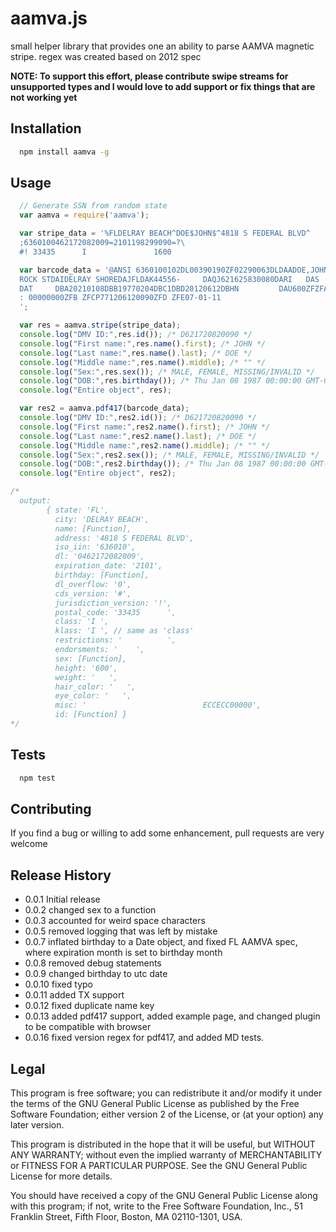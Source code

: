 # aamva.js

small helper library that provides one an ability to parse AAMVA magnetic stripe.
regex was created based on 2012 spec

**NOTE:
To support this effort, please contribute swipe streams for unsupported types
and I would love to add support or fix things that are not working yet**

## Installation

```bash
  npm install aamva -g
```

## Usage

```javascript
  // Generate SSN from random state
  var aamva = require('aamva');

  var stripe_data = '%FLDELRAY BEACH^DOE$JOHN$^4818 S FEDERAL BLVD^           \?\
  ;6360100462172082009=2101198299090=?\
  #! 33435      I               1600                                   ECCECC00000?';

  var barcode_data = '@ANSI 6360100102DL00390190ZF02290063DLDAADOE,JOHNDAG5929 N \
  ROCK STDAIDELRAY SHOREDAJFLDAK44556-     DAQJ621625830080DARI   DAS          \
  DAT     DBA20210108DBB19770204DBC1DBD20120612DBHN         DAU600ZFZFAREPLACED\
  : 00000000ZFB ZFCP771206120090ZFD ZFE07-01-11
  ';

  var res = aamva.stripe(stripe_data);
  console.log("DMV ID:",res.id()); /* D621720820090 */
  console.log("First name:",res.name().first); /* JOHN */
  console.log("Last name:",res.name().last); /* DOE */
  console.log("Middle name:",res.name().middle); /* "" */
  console.log("Sex:",res.sex()); /* MALE, FEMALE, MISSING/INVALID */
  console.log("DOB:",res.birthday()); /* Thu Jan 08 1987 00:00:00 GMT-0500 (EST) */
  console.log("Entire object", res);

  var res2 = aamva.pdf417(barcode_data);
  console.log("DMV ID:",res2.id()); /* D621720820090 */
  console.log("First name:",res2.name().first); /* JOHN */
  console.log("Last name:",res2.name().last); /* DOE */
  console.log("Middle name:",res2.name().middle); /* "" */
  console.log("Sex:",res2.sex()); /* MALE, FEMALE, MISSING/INVALID */
  console.log("DOB:",res2.birthday()); /* Thu Jan 08 1987 00:00:00 GMT-0500 (EST) */
  console.log("Entire object", res2);

/*
  output:
        { state: 'FL',
          city: 'DELRAY BEACH',
          name: [Function],
          address: '4818 S FEDERAL BLVD',
          iso_iin: '636010',
          dl: '0462172082009',
          expiration_date: '2101',
          birthday: [Function],
          dl_overflow: '0',
          cds_version: '#',
          jurisdiction_version: '!',
          postal_code: '33435      ',
          class: 'I ',
          klass: 'I ', // same as 'class'
          restrictions: '          ',
          endorsments: '    ',
          sex: [Function],
          height: '600',
          weight: '   ',
          hair_color: '   ',
          eye_color: '   ',
          misc: '                          ECCECC00000',
          id: [Function] }
*/

```

## Tests

```bash
  npm test
```

## Contributing

If you find a bug or willing to add some enhancement, pull requests are very welcome

## Release History

* 0.0.1 Initial release
* 0.0.2 changed sex to a function
* 0.0.3 accounted for weird space characters
* 0.0.5 removed logging that was left by mistake
* 0.0.7 inflated birthday to a Date object, and fixed FL AAMVA spec, where expiration month is set to birthday month
* 0.0.8 removed debug statements
* 0.0.9 changed birthday to utc date
* 0.0.10 fixed typo
* 0.0.11 added TX support
* 0.0.12 fixed duplicate name key
* 0.0.13 added pdf417 support, added example page, and changed plugin to be compatible with browser
* 0.0.16 fixed version regex for pdf417, and added MD tests.


## Legal

This program is free software; you can redistribute it and/or
modify it under the terms of the GNU General Public License
as published by the Free Software Foundation; either version 2
of the License, or (at your option) any later version.

This program is distributed in the hope that it will be useful,
but WITHOUT ANY WARRANTY; without even the implied warranty of
MERCHANTABILITY or FITNESS FOR A PARTICULAR PURPOSE.  See the
GNU General Public License for more details.

You should have received a copy of the GNU General Public License
along with this program; if not, write to the Free Software
Foundation, Inc., 51 Franklin Street, Fifth Floor, Boston, MA  02110-1301, USA.
